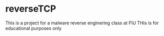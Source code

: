 # reverseTCP
This is a project for a malware reverse enginering class at FIU
THis is for educational purposes only
